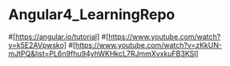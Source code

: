 # Angular4_LearningRepo

#[https://angular.io/tutorial]
#[https://www.youtube.com/watch?v=k5E2AVpwsko]
#[https://www.youtube.com/watch?v=zKkUN-mJtPQ&list=PL6n9fhu94yhWKHkcL7RJmmXyxkuFB3KSl]
